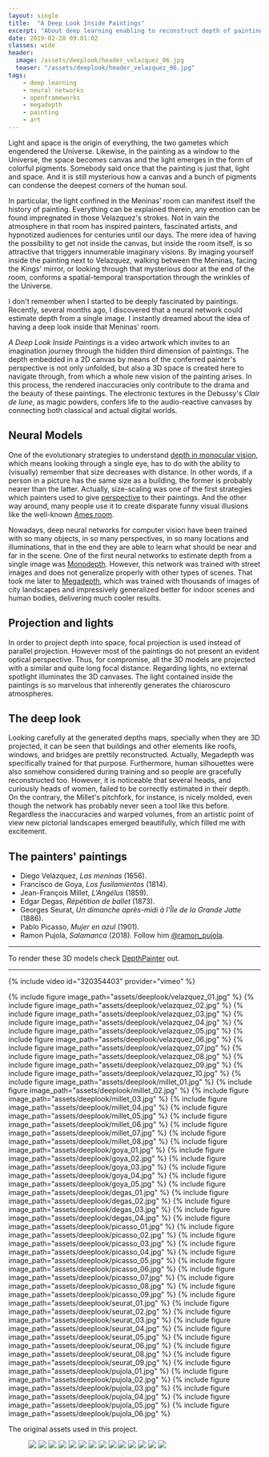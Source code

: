 ```yaml
---
layout: single
title:  "A Deep Look Inside Paintings"
excerpt: "About deep learning enabling to reconstruct depth of paintings"
date: 2019-02-28 09:01:02
classes: wide
header:
  image: /assets/deeplook/header_velazquez_06.jpg
  teaser: "/assets/deeplook/header_velazquez_06.jpg"
tags: 
    - deep learning
    - neural networks
    - openframeworks
    - megadepth
    - painting
    - art
---
```


Light and space is the origin of everything, the two gametes which engendered the Universe. Likewise, in the painting as a window to the Universe, the space becomes canvas and the light emerges in the form of colorful pigments. Somebody said once that the painting is just that, light and space. And it is still mysterious how a canvas and a bunch of pigments can condense the deepest corners of the human soul.

In particular, the light confined in the Meninas’ room can manifest itself the history of painting. Everything can be explained therein, any emotion can be found impregnated in those Velazquez's strokes. Not in vain the atmosphere in that room has inspired painters, fascinated artists, and hypnotized audiences for centuries until our days.  The mere idea of having the possibility to get not inside the canvas, but inside the room itself, is so attractive that triggers innumerable imaginary visions. By imaging yourself inside the painting next to Velazquez, walking between the Meninas, facing the Kings' mirror, or looking through that mysterious door at the end of the room, conforms a spatial-temporal transportation through the wrinkles of the Universe.

I don't remember when I started to be deeply fascinated by paintings. Recently, several months ago, I discovered that a neural network could estimate depth from a single image. I instantly dreamed about the idea of having a deep look inside that Meninas’ room.

*A Deep Look Inside Paintings* is a video artwork which invites to an imagination journey through the hidden third dimension of paintings. The depth embedded in a 2D canvas by means of the conferred painter's perspective is not only unfolded, but also a 3D space is created here to navigate through, from which a whole new vision of the painting arises. In this process, the rendered inaccuracies only contribute to the drama and the beauty of these paintings. The electronic textures in the Debussy's *Clair de lune*, as magic powders, confers life to the audio-reactive canvases by connecting both classical and actual digital worlds.

## Neural Models

One of the evolutionary strategies to understand [depth in monocular vision](https://en.wikipedia.org/wiki/Depth_perception#Monocular_cues), which means looking through a single eye, has to do with the ability to (visually) remember that size decreases with distance. In other words, if a person in a picture has the same size as a building, the former is probably nearer than the latter. Actually, size-scaling was one of the first strategies which painters used to give [perspective](https://en.wikipedia.org/wiki/Perspective_(graphical)) to their paintings. And the other way around, many people use it to create disparate funny visual illusions like the well-known [Ames room](https://en.wikipedia.org/wiki/Ames_room).

Nowadays, deep neural networks for computer vision have been trained with so many objects, in so many perspectives, in so many locations and illuminations, that in the end they are able to learn what should be near and far in the scene. One of the first neural networks to estimate depth from a single image was [Monodepth](https://github.com/mrharicot/monodepth). However, this network was trained with street images and does not generalize properly with other types of scenes. That took me later to [Megadepth](https://github.com/lixx2938/MegaDepth), which was trained with thousands of images of city landscapes and impressively generalized better for indoor scenes and human bodies, delivering much cooler results. 

## Projection and lights

In order to project depth into space, focal projection is used instead of parallel projection. However most of the paintings do not present an evident optical perspective. Thus, for compromise, all the 3D models are projected with a similar and quite long focal distance. Regarding lights, no external spotlight illuminates the 3D canvases. The light contained inside the paintings is so marvelous that inherently generates the chiaroscuro atmospheres.

## The deep look

Looking carefully at the generated depths maps, specially when they are 3D projected, it can be seen that buildings and other elements like roofs, windows, and bridges are prettily reconstructed. Actually, Megadepth was specifically trained for that purpose. Furthermore, human silhouettes were also somehow considered during training and so people are gracefully reconstructed too. However, it is noticeable that several heads, and curiously heads of women, failed to be correctly estimated in their depth. On the contrary, the Millet's pitchfork, for instance, is nicely molded, even though the network has probably never seen a tool like this before. Regardless the inaccuracies and warped volumes, from an artistic point of view new pictorial landscapes emerged beautifully, which filled me with excitement.

## The painters' paintings

- Diego Velázquez, *Las meninas* (1656).
- Francisco de Goya, *Los fusilamientos* (1814).
- Jean-François Millet, *L'Angélus* (1859).
- Edgar Degas, *Répétition de ballet* (1873).
- Georges Seurat, *Un dimanche après-midi à l'Île de la Grande Jatte* (1886).
- Pablo Picasso, *Mujer en azul* (1901).
- Ramon Pujolà, *Salamanca* (2018). Follow him [@ramon_pujola](https://www.instagram.com/ramon_pujola).

---
To render these 3D models check [DepthPainter](http://github.com/valillon/DepthPainter) out.	

---

{% include video id="320354403" provider="vimeo" %}


{% include figure image_path="assets/deeplook/velazquez_01.jpg" %}
{% include figure image_path="assets/deeplook/velazquez_02.jpg" %}
{% include figure image_path="assets/deeplook/velazquez_03.jpg" %}
{% include figure image_path="assets/deeplook/velazquez_04.jpg" %}
{% include figure image_path="assets/deeplook/velazquez_05.jpg" %}
{% include figure image_path="assets/deeplook/velazquez_06.jpg" %}
{% include figure image_path="assets/deeplook/velazquez_07.jpg" %}
{% include figure image_path="assets/deeplook/velazquez_08.jpg" %}
{% include figure image_path="assets/deeplook/velazquez_09.jpg" %}
{% include figure image_path="assets/deeplook/velazquez_10.jpg" %}
{% include figure image_path="assets/deeplook/millet_01.jpg" %}
{% include figure image_path="assets/deeplook/millet_02.jpg" %}
{% include figure image_path="assets/deeplook/millet_03.jpg" %}
{% include figure image_path="assets/deeplook/millet_04.jpg" %}
{% include figure image_path="assets/deeplook/millet_05.jpg" %}
{% include figure image_path="assets/deeplook/millet_06.jpg" %}
{% include figure image_path="assets/deeplook/millet_07.jpg" %}
{% include figure image_path="assets/deeplook/millet_08.jpg" %}
{% include figure image_path="assets/deeplook/goya_01.jpg" %}
{% include figure image_path="assets/deeplook/goya_02.jpg" %}
{% include figure image_path="assets/deeplook/goya_03.jpg" %}
{% include figure image_path="assets/deeplook/goya_04.jpg" %}
{% include figure image_path="assets/deeplook/goya_05.jpg" %}
{% include figure image_path="assets/deeplook/degas_01.jpg" %}
{% include figure image_path="assets/deeplook/degas_02.jpg" %}
{% include figure image_path="assets/deeplook/degas_03.jpg" %}
{% include figure image_path="assets/deeplook/degas_04.jpg" %}
{% include figure image_path="assets/deeplook/picasso_01.jpg" %}
{% include figure image_path="assets/deeplook/picasso_02.jpg" %}
{% include figure image_path="assets/deeplook/picasso_03.jpg" %}
{% include figure image_path="assets/deeplook/picasso_04.jpg" %}
{% include figure image_path="assets/deeplook/picasso_05.jpg" %}
{% include figure image_path="assets/deeplook/picasso_06.jpg" %}
{% include figure image_path="assets/deeplook/picasso_07.jpg" %}
{% include figure image_path="assets/deeplook/picasso_08.jpg" %}
{% include figure image_path="assets/deeplook/picasso_09.jpg" %}
{% include figure image_path="assets/deeplook/seurat_01.jpg" %}
{% include figure image_path="assets/deeplook/seurat_02.jpg" %}
{% include figure image_path="assets/deeplook/seurat_03.jpg" %}
{% include figure image_path="assets/deeplook/seurat_04.jpg" %}
{% include figure image_path="assets/deeplook/seurat_05.jpg" %}
{% include figure image_path="assets/deeplook/seurat_06.jpg" %}
{% include figure image_path="assets/deeplook/seurat_08.jpg" %}
{% include figure image_path="assets/deeplook/seurat_09.jpg" %}
{% include figure image_path="assets/deeplook/pujola_01.jpg" %}
{% include figure image_path="assets/deeplook/pujola_02.jpg" %}
{% include figure image_path="assets/deeplook/pujola_03.jpg" %}
{% include figure image_path="assets/deeplook/pujola_04.jpg" %}
{% include figure image_path="assets/deeplook/pujola_05.jpg" %}
{% include figure image_path="assets/deeplook/pujola_06.jpg" %}

The original assets used in this project.

<figure class="half">
<a href="/assets/deeplook/velazquez_meninas.jpg">		<img src="/assets/deeplook/velazquez_meninas.jpg"></a>
<a href="/assets/deeplook/velazquez_meninas_depth.jpg">	<img src="/assets/deeplook/velazquez_meninas_depth.jpg"></a>
<a href="/assets/deeplook/goya_mayo.jpg">				<img src="/assets/deeplook/goya_mayo.jpg"></a>
<a href="/assets/deeplook/goya_mayo_depth.jpg">			<img src="/assets/deeplook/goya_mayo_depth.jpg"></a>
<a href="/assets/deeplook/millet_angelus.jpg">			<img src="/assets/deeplook/millet_angelus.jpg"></a>
<a href="/assets/deeplook/millet_angelus_depth.jpg">	<img src="/assets/deeplook/millet_angelus_depth.jpg"></a>
<a href="/assets/deeplook/degas_dancers.jpg">			<img src="/assets/deeplook/degas_dancers.jpg"></a>
<a href="/assets/deeplook/degas_dancers_depth.jpg">		<img src="/assets/deeplook/degas_dancers_depth.jpg"></a>
<a href="/assets/deeplook/seurat.jpg">					<img src="/assets/deeplook/seurat.jpg"></a>
<a href="/assets/deeplook/seurat_depth.jpg">			<img src="/assets/deeplook/seurat_depth.jpg"></a>
<a href="/assets/deeplook/picasso_azul.jpg">			<img src="/assets/deeplook/picasso_azul.jpg"></a>
<a href="/assets/deeplook/picasso_azul_depth.jpg">		<img src="/assets/deeplook/picasso_azul_depth.jpg"></a>
<a href="/assets/deeplook/pujola.jpg">					<img src="/assets/deeplook/pujola.jpg"></a>
<a href="/assets/deeplook/pujola_depth.jpg">			<img src="/assets/deeplook/pujola_depth.jpg"></a>
</figure>



